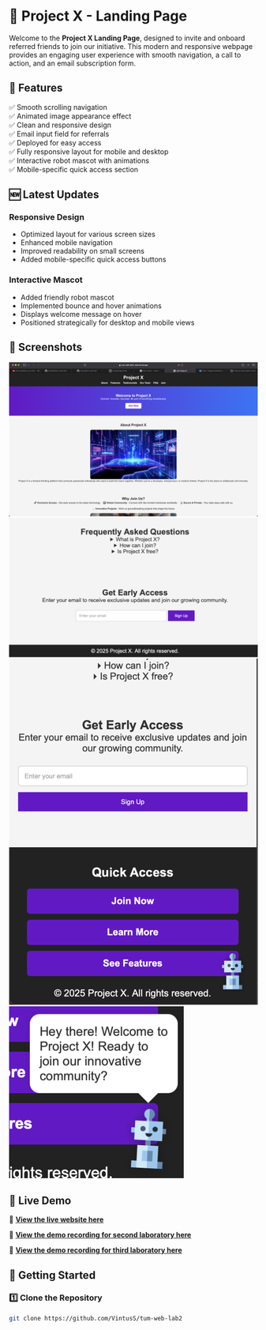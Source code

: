 # 🚀 Project X - Landing Page

Welcome to the **Project X Landing Page**, designed to invite and onboard referred friends to join our initiative. This modern and responsive webpage provides an engaging user experience with smooth navigation, a call to action, and an email subscription form.

## 🌟 Features
✅ Smooth scrolling navigation  
✅ Animated image appearance effect  
✅ Clean and responsive design  
✅ Email input field for referrals  
✅ Deployed for easy access  
✅ Fully responsive layout for mobile and desktop  
✅ Interactive robot mascot with animations  
✅ Mobile-specific quick access section  

## 🆕 Latest Updates
### Responsive Design
- Optimized layout for various screen sizes
- Enhanced mobile navigation
- Improved readability on small screens
- Added mobile-specific quick access buttons

### Interactive Mascot
- Added friendly robot mascot
- Implemented bounce and hover animations
- Displays welcome message on hover
- Positioned strategically for desktop and mobile views

## 📸 Screenshots
![Homepage Screenshot](images/homepage.png)  
![Call to Action](images/call-to-action.png)  
![Mobile View](images/mobile-view.png)  
![Mascot Interaction](images/mascot-interaction.png)  

## 🔗 Live Demo
🔗 **[View the live website here](https://tum-web-lab2-zeta.vercel.app)**  

🔗 **[View the demo recording for second laboratory here](https://drive.google.com/file/d/1W696nA1tE2Nle_t5fjxuB2oDh9JTC8CK/view?usp=sharing)**

🔗 **[View the demo recording for third laboratory here](https://drive.google.com/file/d/1qQoPWclOZIm_qRWckhCLVSGzEtKFLXa9/view?usp=sharing)**

## 🚀 Getting Started

### 1️⃣ Clone the Repository
```sh
git clone https://github.com/VintusS/tum-web-lab2
